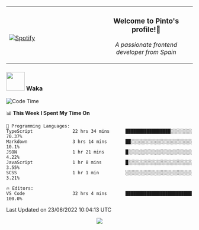 <table width="100%" align="center"> 
  <tr>
  <td width="50%">
      
&nbsp; <br> [![Spotify](https://novatorem-zeta-rust.vercel.app/api/spotify)](https://open.spotify.com/user/novatorem-zeta-rust)

  </td>
  <td width="50%">
    <h3 align="center">Welcome to Pinto's profile!👋</h3>
    <p align="center"><em>A passionate frontend developer from Spain</em></p>
  </td>
  </table>

### <img src="https://media.giphy.com/media/VgCDAzcKvsR6OM0uWg/giphy.gif" width="50"> Waka

  <!--START_SECTION:waka-->
![Code Time](http://img.shields.io/badge/Code%20Time-566%20hrs%2025%20mins-blue)

📊 **This Week I Spent My Time On** 

```text
💬 Programming Languages: 
TypeScript               22 hrs 34 mins      █████████████████░░░░░░░░   70.37% 
Markdown                 3 hrs 14 mins       ██░░░░░░░░░░░░░░░░░░░░░░░   10.1% 
JSON                     1 hr 21 mins        █░░░░░░░░░░░░░░░░░░░░░░░░   4.22% 
JavaScript               1 hr 8 mins         █░░░░░░░░░░░░░░░░░░░░░░░░   3.55% 
SCSS                     1 hr 1 min          ░░░░░░░░░░░░░░░░░░░░░░░░░   3.21%

🔥 Editors: 
VS Code                  32 hrs 4 mins       █████████████████████████   100.0%

```


 Last Updated on 23/06/2022 10:04:13 UTC
<!--END_SECTION:waka-->

<div align="center">
<img src="https://github-readme-stats-gilt-tau.vercel.app/api/top-langs/?username=pinto-hub&layout=compact&theme=dracula" />
</div>
